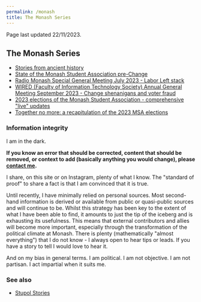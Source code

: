 ```yaml
---
permalink: /monash
title: The Monash Series
---
```


Page last updated 22/11/2023.

## The Monash Series

- [Stories from ancient history](/stupol)
- [State of the Monash Student Association pre-Change](/msa)
- [Radio Monash Special General Meeting July 2023 - Labor Left stack](/radmon)
- [WIRED (Faculty of Information Technology Society) Annual General Meeting September 2023 - Change shenanigans and voter fraud](/wired)
- [2023 elections of the Monash Student Association - comprehensive "live" updates](/msa23)
- [Together no more: a recapitulation of the 2023 MSA elections](/changemsa)

### Information integrity

I am in the dark.

**If you know an error that should be corrected, content that should be removed, or context to add (basically anything you would change), please [contact me](/dropbox).**

I share, on this site or on Instagram, plenty of what I know. The "standard of proof" to share a fact is that I am convinced that it is true.

Until recently, I have minimally relied on personal sources. Most second-hand information is derived or available from public or quasi-public sources and will continue to be. Whilst this strategy has been key to the extent of what I have been able to find, it amounts to just the tip of the iceberg and is exhausting its usefulness. This means that external contributors and allies will become more important, especially through the transformation of the political climate at Monash. There is plenty (mathematically "almost everything") that I do not know - I always open to hear tips or leads. If you have a story to tell I would love to hear it.

And on my bias in general terms.
I am political.
I am not objective.
I am not partisan.
I act impartial when it suits me.

### See also

- [Stupol Stories](/stupol)
